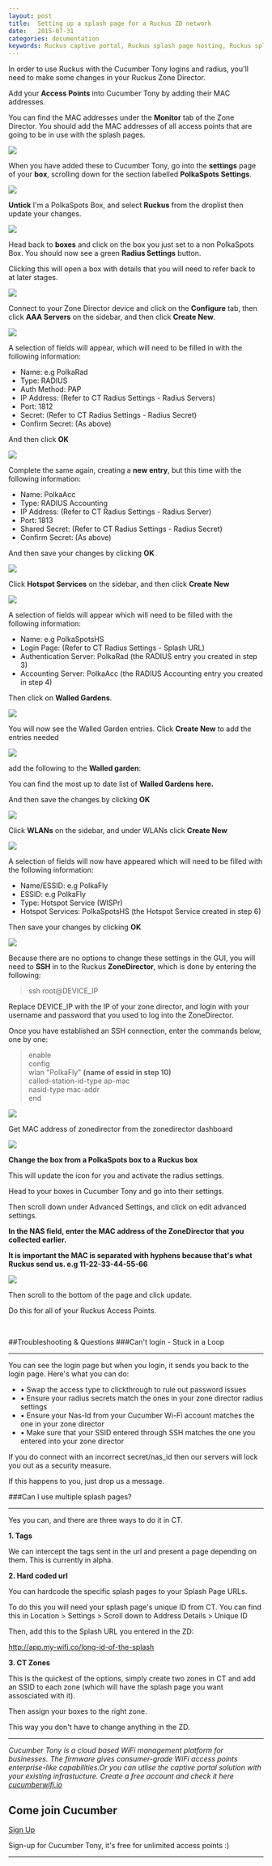 ```yaml
---
layout: post
title:  Setting up a splash page for a Ruckus ZD network
date:   2015-07-31
categories: documentation
keywords: Ruckus captive portal, Ruckus splash page hosting, Ruckus splash page not working, Ruckus splash page template, Ruckus splash page free, Ruckus splash page html
---
```


In order to use Ruckus with the Cucumber Tony logins and radius, you'll need to make some changes in your Ruckus Zone Director.

Add your <b>Access Points</b> into Cucumber Tony by adding their MAC addresses.

You can find the MAC addresses under the <b>Monitor</b> tab of the </b>Zone Director</b>. You should add the MAC addresses of all access points that are going to be in use with the splash pages.

<div class="mdl-typography--text-center">
<img src="/images/community/tutorials/ruckus-zd-guide/ap-screen.png">
</div>

When you have added these to Cucumber Tony, go into the <b>settings</b> page of your <b>box</b>, scrolling down for the section labelled <b>PolkaSpots Settings</b>.

<div class="mdl-typography--text-center">
<img src="/images/community/tutorials/ruckus-zd-guide/not-ps-box.png">
</div>

<b>Untick</b> I'm a PolkaSpots Box, and select <b>Ruckus</b> from the droplist then update your changes.

<div class="mdl-typography--text-center">
<img src="/images/community/tutorials/ruckus-zd-guide/ruckus-box.png">
</div>

Head back to <b>boxes</b> and click on the box you just set to a non PolkaSpots Box. You should now see a green <b>Radius Settings</b> button.

Clicking this will open a box with details that you will need to refer back to at later stages.

<div class="mdl-typography--text-center">
<img src="/images/community/tutorials/ruckus-zd-guide/radius-info.png">
</div>

Connect to your Zone Director device and click on the <b>Configure</b> tab, then click <b>AAA Servers</b> on the sidebar, and then click <b>Create New</b>.

<div class="mdl-typography--text-center">
<img src="/images/community/tutorials/ruckus-zd-guide/aaa-servers.png">
</div>

A selection of fields will appear, which will need to be filled in with the following information:
<ul>
<li>Name: e.g PolkaRad</li>
<li>Type: RADIUS</li>
<li>Auth Method: PAP</li>
<li>IP Address: (Refer to CT Radius Settings - Radius Servers)</li>
<li>Port: 1812</li>
<li>Secret: (Refer to CT Radius Settings - Radius Secret)</li>
<li>Confirm Secret: (As above)</li>
</ul>

And then click <b>OK</b>

<div class="mdl-typography--text-center">
<img src="/images/community/tutorials/ruckus-zd-guide/radius-servers.png">
</div>

Complete the same again, creating a <b>new entry</b>, but this time with the following information:

<ul>
<li>Name: PolkaAcc</li>
<li>Type: RADIUS Accounting</li>
<li>IP Address: (Refer to CT Radius Settings - Radius Server)</li>
<li>Port: 1813</li>
<li>Shared Secret: (Refer to CT Radius Settings - Radius Secret)</li>
<li>Confirm Secret: (As above)</li>
</ul>

And then save your changes by clicking <b>OK</b>

<div class="mdl-typography--text-center">
<img src="/images/community/tutorials/ruckus-zd-guide/save-server.png">
</div>

Click <b>Hotspot Services</b> on the sidebar, and then click <b>Create New</b>

<div class="mdl-typography--text-center">
<img src="/images/community/tutorials/ruckus-zd-guide/new-hotspot.png">
</div>

A selection of fields will appear which will need to be filled with the following information:

<ul>
<li>Name: e.g PolkaSpotsHS</li>
<li>Login Page: (Refer to CT Radius Settings - Splash URL)</li>
<li>Authentication Server: PolkaRad (the RADIUS entry you created in step 3)</li>
<li>Accounting Server: PolkaAcc (the RADIUS Accounting entry you created in step 4)</li>
</ul>

Then click on <b>Walled Gardens</b>.

<div class="mdl-typography--text-center">
<img src="/images/community/tutorials/ruckus-zd-guide/walled-gardens.png">
</div>

You will now see the Walled Garden entries. Click <b>Create New</b> to add the entries needed

<div class="mdl-typography--text-center">
<img src="/images/community/tutorials/ruckus-zd-guide/new-wg.png">
</div>

add the following to the <b>Walled garden</b>:

You can find the most up to date list of <b><span data-elevio-article="18499">Walled Gardens here.</span></b>

And then save the changes by clicking <b>OK</b>

<div class="mdl-typography--text-center">
<img src="/images/community/tutorials/ruckus-zd-guide/save-wg.png">
</div>

Click <b>WLANs</b> on the sidebar, and under WLANs click <b>Create New</b>

<div class="mdl-typography--text-center">
<img src="/images/community/tutorials/ruckus-zd-guide/new-wlan.png">
</div>

A selection of fields will now have appeared which will need to be filled with the following information:

<ul>
<li>Name/ESSID: e.g PolkaFly</li>
<li>ESSID: e.g PolkaFly</li>
<li>Type: Hotspot Service (WISPr)</li>
<li>Hotspot Services: PolkaSpotsHS (the Hotspot Service created in step 6)</li>
</ul>

Then save your changes by clicking <b>OK</b>

<div class="mdl-typography--text-center">
<img src="/images/community/tutorials/ruckus-zd-guide/save-wlan.png">
</div>

Because there are no options to change these settings in the GUI, you will need to <b>SSH</b> in to the Ruckus <b>ZoneDirector</b>, which is done by entering the following:

<blockquote>ssh root@DEVICE_IP</blockquote>

Replace DEVICE_IP with the IP of your zone director, and login with your username and password that you used to log into the ZoneDirector.

Once you have established an SSH connection, enter the commands below, one by one:

<blockquote>
enable<br>
config<br>
wlan "PolkaFly" <b>(name of essid in step 10)</b><br>
called-station-id-type ap-mac<br>
nasid-type mac-addr<br>
end
</blockquote>

<div class="mdl-typography--text-center">
<img src="/images/community/tutorials/ruckus-zd-guide/ssh-console.png">
</div>

Get MAC address of zonedirector from the zonedirector dashboard

<div class="mdl-typography--text-center">
<img src="/images/community/tutorials/ruckus-zd-guide/zone-mac.png">
</div>

<b>Change the box from a PolkaSpots box to a Ruckus box</b>

This will update the icon for you and activate the radius settings.

Head to your boxes in Cucumber Tony and go into their settings.

Then scroll down under Advanced Settings, and click on edit advanced settings.

<b>In the NAS field, enter the MAC address of the ZoneDirector that you collected earlier.

It is important the MAC is separated with hyphens because that's what Ruckus send us.
e.g 11-22-33-44-55-66</b>

<div class="mdl-typography--text-center">
<img src="/images/community/tutorials/ruckus-zd-guide/nas-id.png">
</div>

Then scroll to the bottom of the page and click update.

Do this for all of your Ruckus Access Points.

<br>

##Troubleshooting & Questions
###Can't login - Stuck in a Loop <hr>
You can see the login page but when you login, it sends you back to the login page. Here's what you can do:

- &#8226; Swap the access type to clickthrough to rule out password issues
- &#8226; Ensure your radius secrets match the ones in your zone director radius settings
- &#8226; Ensure your Nas-Id from your Cucumber Wi-Fi account matches the one in your zone director
- &#8226; Make sure that your SSID entered through SSH matches the one you entered into your zone director

If you do connect with an incorrect secret/nas_id then our servers will lock you out as a security measure.

If this happens to you, just drop us a message.

###Can I use multiple splash pages? <hr>
Yes you can, and there are three ways to do it in CT.

**1. Tags**

We can intercept the tags sent in the url and present a page depending on them. This is currently in alpha.

**2. Hard coded url**

You can hardcode the specific splash pages to your Splash Page URLs.

To do this you will need your splash page's unique ID from CT.
You can find this in Location > Settings > Scroll down to Address Details > Unique ID

Then, add this to the Splash URL you entered in the ZD:

http://app.my-wifi.co/long-id-of-the-splash

**3. CT Zones**

This is the quickest of the options, simply create two zones in CT and add an SSID to each zone (which will have the splash page you want assosciated with it).

Then assign your boxes to the right zone.

This way you don't have to change anything in the ZD.

<hr>

*Cucumber Tony is a cloud based WiFi management platform for businesses. The firmware gives consumer-grade WiFi access points enterprise-like capabilities.Or you can utlise the captive portal solution with your existing infrastucture. Create a free account and check it here <a href="https://cucumberwifi.io">cucumberwifi.io</a>*

<div class="mdl-typography--text-center">

<h2>Come join Cucumber</h2>

<a href="https://my.ctapp.io/#/create" class="button success dst">Sign Up</a><br>

<p>Sign-up for Cucumber Tony, it's free for unlimited access points :)</p>

<hr>

</div>

